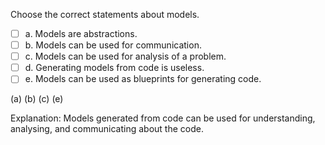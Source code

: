 <panel header="{{ icon_Q_A }} Statements about models">

Choose the correct statements about models.

- [ ] a. Models are abstractions.
- [ ] b. Models can be used for communication.
- [ ] c. Models can be used for analysis of a problem.
- [ ] d. Generating models from code is useless.
- [ ] e. Models can be used as blueprints for generating code.

<panel type="seamless" header="{{ icon_A }} Answer" minimized>

(a) (b) (c) (e)

Explanation: Models generated from code can be used for understanding, analysing, and communicating about the code.

</panel>
</panel>
